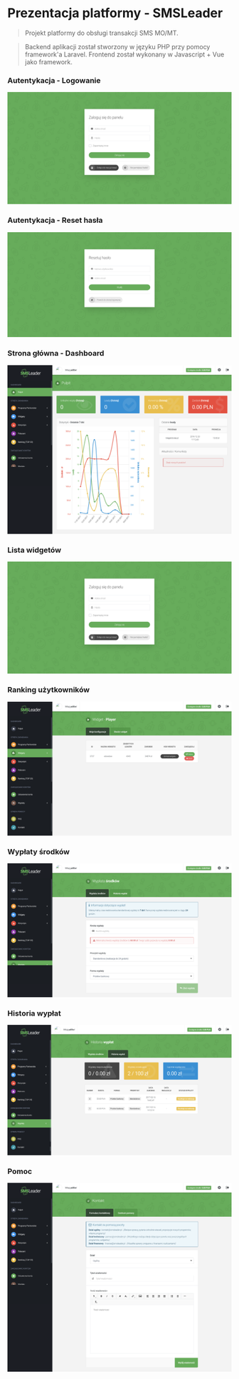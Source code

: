 # Prezentacja platformy - SMSLeader

> Projekt platformy do obsługi transakcji SMS MO/MT.

> Backend aplikacji został stworzony w języku PHP przy pomocy framework'a Laravel.
> Frontend został wykonany w Javascript + Vue jako framework.

### Autentykacja - Logowanie
![login](https://raw.githubusercontent.com/yell0ws/smsleader/master/shots/login.png)

### Autentykacja - Reset hasła
![recovery](https://raw.githubusercontent.com/yell0ws/smsleader/master/shots/recover.png)

### Strona główna - Dashboard
![dashboard](https://raw.githubusercontent.com/yell0ws/smsleader/master/shots/dashboard.png)

### Lista widgetów
![widget list](https://raw.githubusercontent.com/yell0ws/smsleader/master/shots/login.png)

### Ranking użytkowników
![users rank](https://raw.githubusercontent.com/yell0ws/smsleader/master/shots/widgets.png)

### Wypłaty środków
![payouts](https://raw.githubusercontent.com/yell0ws/smsleader/master/shots/payout.png)

### Historia wypłat
![payouts history](https://raw.githubusercontent.com/yell0ws/smsleader/master/shots/payout_history.png)

### Pomoc
![support](https://raw.githubusercontent.com/yell0ws/smsleader/master/shots/contact.png)


